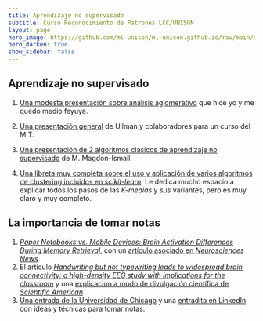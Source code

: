 ```yaml
---
title: Aprendizaje no supervisado 
subtitle: Curso Reconocimiento de Patrones LCC/UNISON
layout: page
hero_image: https://github.com/ml-unison/ml-unison.github.io/raw/main/docs/img/alt-banner.jpg
hero_darken: true
show_sidebar: false
---
```


## Aprendizaje no supervisado 

1. [Una modesta presentación sobre análisis aglomerativo](https://github.com/mcd-unison/aaa-curso/raw/main/slides/clustering.pdf) que hice yo y me quedo medio feyuya.

2. [Una presentación general](https://www.mit.edu/~9.54/fall14/slides/Class13.pdf) de Ullman y colaboradores para un curso del MIT.
   
3. [Una presentación de 2 algoritmos clásicos de aprendizaje no supervisado](http://www.cs.rpi.edu/~magdon/courses/LFD-Slides/SlidesLect19.pdf) de M. Magdon-Ismail.

4. [Una libreta muy completa sobre el uso y aplicación de varios algoritmos de clustering incluidos en *scikit-learn*](https://colab.research.google.com/github/ageron/handson-ml3/blob/main/09_unsupervised_learning.ipynb). Le dedica mucho espacio a explicar todos los pasos de las *K-medias* y sus variantes, pero es muy claro y muy completo.



## La importancia de tomar notas

1. [*Paper Notebooks vs. Mobile Devices: Brain Activation Differences During Memory Retrieval*](https://www.frontiersin.org/journals/behavioral-neuroscience/articles/10.3389/fnbeh.2021.634158/full), con un [artículo asociado en *Neurosciences News*](https://neurosciencenews.com/hand-writing-brain-activity-18069/).
2. El artículo [*Handwriting but not typewriting leads to widespread brain connectivity: a high-density EEG study with implications for the classroom*](https://www.frontiersin.org/journals/psychology/articles/10.3389/fpsyg.2023.1219945/full) y una [explicación a modo de divulgación científica de *Scientific American*](https://www.scientificamerican.com/article/why-writing-by-hand-is-better-for-memory-and-learning/#:~:text=A%20recent%20study%20in%20Frontiers,vision%2C%20sensory%20processing%20and%20memory.) 
3. [Una entrada de la Universidad de Chicago](https://teaching.uic.edu/cate-teaching-guides/inclusive-equity-minded-teaching-practices/note-taking/) y una [entradita en LinkedIn](https://www.linkedin.com/pulse/power-note-taking-enhancing-thinking-learning-rawda-eada-56qkf/) con ideas y técnicas para tomar notas.

